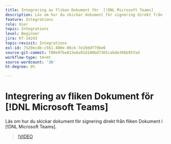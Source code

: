 ```yaml
---
title: Integrering av fliken Dokument för  [!DNL Microsoft Teams]
description: Läs om hur du skickar dokument för signering direkt från fliken Dokument i  [!DNL Microsoft Teams]
feature: Integrations
role: User
topic: Integrations
level: Beginner
jira: KT-14243
topic-revisit: Integrations
exl-id: 7520ecdb-c561-400e-86cb-7e19ddf79be0
source-git-commit: f00e97be813e6a91d180bd7365cabde396b95fad
workflow-type: tm+mt
source-wordcount: '36'
ht-degree: 0%

---
```


# Integrering av fliken Dokument för [!DNL Microsoft Teams]

Läs om hur du skickar dokument för signering direkt från fliken Dokument i [!DNL Microsoft Teams].

>[!VIDEO](https://video.tv.adobe.com/v/3425477?quality=12&learn=on&hidetitle=true)

